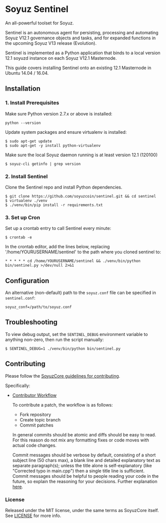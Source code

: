 # Soyuz Sentinel

An all-powerful toolset for Soyuz.

Sentinel is an autonomous agent for persisting, processing and automating Soyuz V12.1 governance objects and tasks, and for expanded functions in the upcoming Soyuz V13 release (Evolution).

Sentinel is implemented as a Python application that binds to a local version 12.1 soyuzd instance on each Soyuz V12.1 Masternode.

This guide covers installing Sentinel onto an existing 12.1 Masternode in Ubuntu 14.04 / 16.04.

## Installation

### 1. Install Prerequisites

Make sure Python version 2.7.x or above is installed:

    python --version

Update system packages and ensure virtualenv is installed:

    $ sudo apt-get update
    $ sudo apt-get -y install python-virtualenv

Make sure the local Soyuz daemon running is at least version 12.1 (120100)

    $ soyuz-cli getinfo | grep version

### 2. Install Sentinel

Clone the Sentinel repo and install Python dependencies.

    $ git clone https://github.com/soyuzcoin/sentinel.git && cd sentinel
    $ virtualenv ./venv
    $ ./venv/bin/pip install -r requirements.txt

### 3. Set up Cron

Set up a crontab entry to call Sentinel every minute:

    $ crontab -e

In the crontab editor, add the lines below, replacing '/home/YOURUSERNAME/sentinel' to the path where you cloned sentinel to:

    * * * * * cd /home/YOURUSERNAME/sentinel && ./venv/bin/python bin/sentinel.py >/dev/null 2>&1

## Configuration

An alternative (non-default) path to the `soyuz.conf` file can be specified in `sentinel.conf`:

    soyuz_conf=/path/to/soyuz.conf

## Troubleshooting

To view debug output, set the `SENTINEL_DEBUG` environment variable to anything non-zero, then run the script manually:

    $ SENTINEL_DEBUG=1 ./venv/bin/python bin/sentinel.py

## Contributing

Please follow the [SoyuzCore guidelines for contributing](https://github.com/soyuzcoin/soyuz-core/blob/v0.12.1.x/CONTRIBUTING.md).

Specifically:

* [Contributor Workflow](https://github.com/soyuzcoin/soyuz-core/blob/v0.12.1.x/CONTRIBUTING.md#contributor-workflow)

    To contribute a patch, the workflow is as follows:

    * Fork repository
    * Create topic branch
    * Commit patches

    In general commits should be atomic and diffs should be easy to read. For this reason do not mix any formatting fixes or code moves with actual code changes.

    Commit messages should be verbose by default, consisting of a short subject line (50 chars max), a blank line and detailed explanatory text as separate paragraph(s); unless the title alone is self-explanatory (like "Corrected typo in main.cpp") then a single title line is sufficient. Commit messages should be helpful to people reading your code in the future, so explain the reasoning for your decisions. Further explanation [here](http://chris.beams.io/posts/git-commit/).

### License

Released under the MIT license, under the same terms as SoyuzCore itself. See [LICENSE](LICENSE) for more info.
